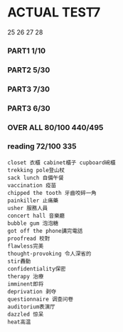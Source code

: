 
# ACTUAL TEST7

25 26 27 28

### PART1 1/10

### PART2 5/30

### PART3 7/30 

### PART3 6/30

### OVER ALL 80/100 440/495

### reading 72/100 335


```
closet 衣櫃 cabinet櫃子 cupboard碗櫃
trekking pole登山杖
sack lunch 自備午餐
vaccination 疫苗
chipped the tooth 牙齒咬碎一角
painkiller 止痛藥
usher 服務人員
concert hall 音樂廳
bubble gum 泡泡糖
got off the phone講完電話
proofread 校對
flawless完美
thought-provoking 令人深省的
stir轟動
confidentiality保密
therapy 治療
imminent即将
deprivation 剥夺
questionnaire 调查问卷
auditorium表演厅
dazzled 惊呆
heat高温

```
